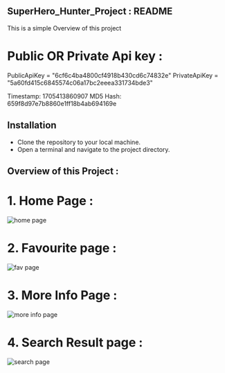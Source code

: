 ## SuperHero_Hunter_Project : README

 This is a simple Overview of this project

# Public OR Private Api key :

 PublicApiKey = "6cf6c4ba4800cf4918b430cd6c74832e"
 PrivateApiKey = "5a60fd415c6845574c06a17bc2eeea331734bde3"

 Timestamp: 1705413860907
 MD5 Hash: 659f8d97e7b8860e1ff18b4ab694169e

## Installation

- Clone the repository to your local machine.
- Open a terminal and navigate to the project directory.

## Overview of this Project :

# 1. Home Page :

![home page](https://github.com/bharatlal124/SuperHero_hunter_project/assets/127212425/2e650fa4-e451-403e-b23d-8a35471f5e70)

# 2. Favourite page :

![fav page](https://github.com/bharatlal124/SuperHero_hunter_project/assets/127212425/1aa64bfa-194b-4136-867a-ca879c57a1fe)

# 3. More Info Page :

![more info page](https://github.com/bharatlal124/SuperHero_hunter_project/assets/127212425/fdf9f6eb-5186-43fe-a848-a7d0f0367967)

# 4. Search Result page :

![search page](https://github.com/bharatlal124/SuperHero_hunter_project/assets/127212425/5c3cb3d4-22c5-4f05-9a1e-8cad93187070)


